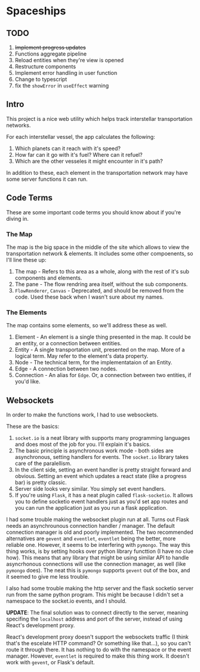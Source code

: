 # Spaceships


## TODO

1. ~~Implement progress updates~~
2. Functions aggregate pipeline
3. Reload entities when they're view is opened
4. Restructure components
5. Implement error handling in user function
6. Change to typescript
7. fix the `showError` in `useEffect` warning

## Intro

This project is a nice web utility which helps track interstellar transportation networks.

For each interstellar vessel, the app calculates the following:

1. Which planets can it reach with it's speed?
2. How far can it go with it's fuel? Where can it refuel?
3. Which are the other vesseles it might encounter in it's path?

In addition to these, each element in the transportation network may have some server functions
it can run.

## Code Terms

These are some important code terms you should know about if you're diving in.

### The Map

The map is the big space in the middle of the site which allows to view the transportation network & elements. It includes some other compoenents, so I'll line these up:

1. The map - Refers to this area as a whole, along with the rest of it's sub components and elements.
2. The pane - The flow rendring area itself, without the sub components.
3. `FlowRenderer`, `Canvas` - Deprecated, and should be removed from the code. Used these back when
   I wasn't sure about my names.

### The Elements

The map contains some elements, so we'll address these as well.

1. Element - An element is a single thing presented in the map. It could be an entity, or a connection
   between entities.
2. Entity - A single transportation unit, presented on the map. More of a logical term. May refer to
   the element's data property.
3. Node - The technical term, for the implementataion of an Entity.
4. Edge - A connection between two nodes.
5. Connection - An alias for `Edge`. Or, a connection between two entities, if you'd like.

## Websockets

In order to make the functions work, I had to use websockets.

These are the basics:

1. `socket.io` is a neat library with supports many programming languages and
   does most of the job for you. I'll explain it's basics.
2. The basic principle is asynchronous work mode - both sides are asynchronous,
   setting handlers for events. The `socket.io` library takes care of the paralellism.
3. In the client side, setting an event handler is pretty straight forward and
   obvious. Setting an event which updates a react state (like a progress bar)
   is pretty classic.
4. Server side looks very similar. You simply set event handlers.
5. If you're using `Flask`, it has a neat plugin called `flask-socketio`. It
   allows you to define socketio event handlers just as you'd set app routes and
   you can run the application just as you run a flask application.

I had some trouble making the websocket plugin run at all. Turns out Flask
needs an asynchrounous connection handler / manager. The default connection
manager is old and poorly implemented. The two recommended alternatives are
`gevent` and `eventlet`, `eventlet` being the better, more reliable one. However,
it seems to be interfering with `pymongo`.
The way this thing works, is by setting hooks over python library functtion
\(I have no clue how\). This means that any library that might be using similar
API to handle asyncrhonous connections will use the connection manager, as well
(like `pymongo` does). The neat this is `pymongo` supports `gevent` out of the
box, and it seemed to give me less trouble.

I also had some trouble making the http server and the flask socketio server
run from the same python program. This might be because I didn't set a
namespace to the socket.io events, and I should.

**UPDATE**: The final solution was to connect directly to the server, meaning
specifing the `localhost` address and port of the server, instead of using
React's development proxy.

React's development proxy doesn't support the websockets traffic (I think that's
the escelate HTTP command? Or something like that...), so you can't route it through
there. It has nothing to do with the namespace or the event manager. However,
`eventlet` is required to make this thing work. It doesn't work with `gevent`,
or Flask's default.
